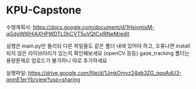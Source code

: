 # KPU-Capstone

수행계획서: https://docs.google.com/document/d/1HsjvmisM-qGdgWI6HiAXHPWDTL0hCVT5uVQtCxlRNeM/edit

실행은 main.py만 돌리되 다른 파일들도 같은 폴더 내에 있어야 하고, 오류나면 install 되지 않은 라이브러리가 있는지 확인해보세요 (openCV 등등)
gaze_tracking 폴더는 용량문제로 업로드가 불가하니 따로 추가하세요

실행파일: https://drive.google.com/file/d/1JmkOmyz24qb3ZG_qqoAdU3-qnmE1erYb/view?usp=sharing

